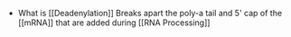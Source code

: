- What is [[Deadenylation]]
	Breaks apart the poly-a tail and 5' cap of the [[mRNA]] that are added during [[RNA Processing]]